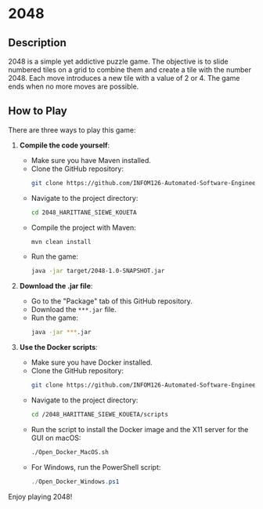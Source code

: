 # 2048

## Description
2048 is a simple yet addictive puzzle game. The objective is to slide numbered tiles on a grid to combine them and create a tile with the number 2048. Each move introduces a new tile with a value of 2 or 4. The game ends when no more moves are possible.

## How to Play
There are three ways to play this game:

1. **Compile the code yourself**:
   - Make sure you have Maven installed.
   - Clone the GitHub repository:
     ```bash
     git clone https://github.com/INFOM126-Automated-Software-Engineering/2048_Groupe_10.git
     ```
   - Navigate to the project directory:
     ```bash
     cd 2048_HARITTANE_SIEWE_KOUETA
     ```
   - Compile the project with Maven:
     ```bash
     mvn clean install
     ```
   - Run the game:
     ```bash
     java -jar target/2048-1.0-SNAPSHOT.jar
     ```

2. **Download the .jar file**:
   - Go to the "Package" tab of this GitHub repository.
   - Download the `***.jar` file.
   - Run the game:
     ```bash
     java -jar ***.jar
     ```

3. **Use the Docker scripts**:
   - Make sure you have Docker installed.
   - Clone the GitHub repository:
     ```bash
     git clone https://github.com/INFOM126-Automated-Software-Engineering/2048_Groupe_10.git
     ```
   - Navigate to the project directory:
     ```bash
     cd /2048_HARITTANE_SIEWE_KOUETA/scripts
     ```
   - Run the script to install the Docker image and the X11 server for the GUI on macOS:
     ```bash
     ./Open_Docker_MacOS.sh
     ```
   - For Windows, run the PowerShell script:
     ```powershell
     ./Open_Docker_Windows.ps1
     ```
Enjoy playing 2048!
